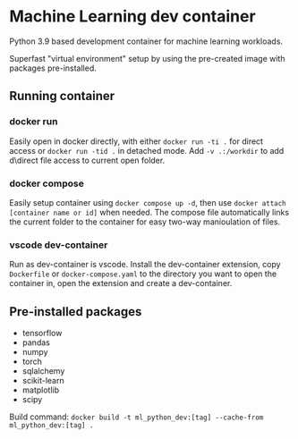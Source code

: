 # Machine Learning dev container
Python 3.9 based development container for machine learning workloads.

Superfast "virtual environment" setup by using the pre-created image with packages pre-installed.

## Running container

### docker run
Easily open in docker directly, with either `docker run -ti .` for direct access or `docker run -tid .` in detached mode. Add `-v .:/workdir` to add d\direct file access to current open folder.

### docker compose
Easily setup container using `docker compose up -d`, then use `docker attach [container name or id]` when needed. The compose file automatically links the current folder to the container for easy two-way manioulation of files.

### vscode dev-container
Run as dev-container is vscode. Install the dev-container extension, copy `Dockerfile` or `docker-compose.yaml` to the directory you want to open the container in, open the extension and create a dev-container.

## Pre-installed packages
- tensorflow
- pandas
- numpy
- torch
- sqlalchemy
- scikit-learn
- matplotlib
- scipy


Build command:
`docker build -t ml_python_dev:[tag] --cache-from ml_python_dev:[tag] .`